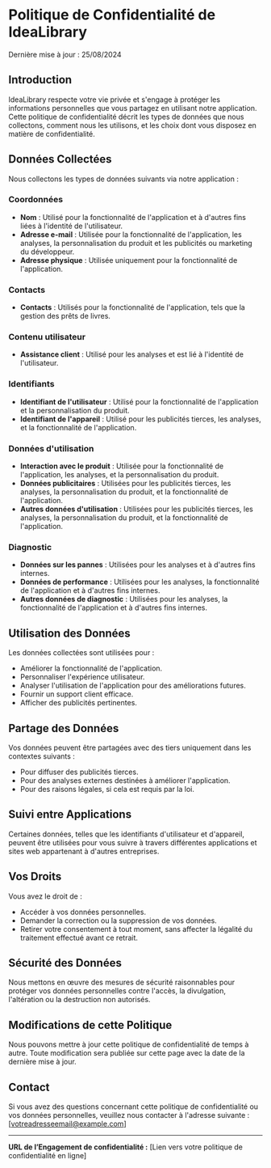# Politique de Confidentialité de IdeaLibrary

Dernière mise à jour : 25/08/2024

## Introduction

IdeaLibrary respecte votre vie privée et s'engage à protéger les informations personnelles que vous partagez en utilisant notre application. Cette politique de confidentialité décrit les types de données que nous collectons, comment nous les utilisons, et les choix dont vous disposez en matière de confidentialité.

## Données Collectées

Nous collectons les types de données suivants via notre application :

### Coordonnées
- **Nom** : Utilisé pour la fonctionnalité de l'application et à d'autres fins liées à l'identité de l'utilisateur.
- **Adresse e-mail** : Utilisée pour la fonctionnalité de l'application, les analyses, la personnalisation du produit et les publicités ou marketing du développeur.
- **Adresse physique** : Utilisée uniquement pour la fonctionnalité de l'application.

### Contacts
- **Contacts** : Utilisés pour la fonctionnalité de l'application, tels que la gestion des prêts de livres.

### Contenu utilisateur
- **Assistance client** : Utilisé pour les analyses et est lié à l'identité de l'utilisateur.

### Identifiants
- **Identifiant de l'utilisateur** : Utilisé pour la fonctionnalité de l'application et la personnalisation du produit.
- **Identifiant de l'appareil** : Utilisé pour les publicités tierces, les analyses, et la fonctionnalité de l'application.

### Données d'utilisation
- **Interaction avec le produit** : Utilisée pour la fonctionnalité de l'application, les analyses, et la personnalisation du produit.
- **Données publicitaires** : Utilisées pour les publicités tierces, les analyses, la personnalisation du produit, et la fonctionnalité de l'application.
- **Autres données d'utilisation** : Utilisées pour les publicités tierces, les analyses, la personnalisation du produit, et la fonctionnalité de l'application.

### Diagnostic
- **Données sur les pannes** : Utilisées pour les analyses et à d'autres fins internes.
- **Données de performance** : Utilisées pour les analyses, la fonctionnalité de l'application et à d'autres fins internes.
- **Autres données de diagnostic** : Utilisées pour les analyses, la fonctionnalité de l'application et à d'autres fins internes.

## Utilisation des Données

Les données collectées sont utilisées pour :
- Améliorer la fonctionnalité de l'application.
- Personnaliser l'expérience utilisateur.
- Analyser l'utilisation de l'application pour des améliorations futures.
- Fournir un support client efficace.
- Afficher des publicités pertinentes.

## Partage des Données

Vos données peuvent être partagées avec des tiers uniquement dans les contextes suivants :
- Pour diffuser des publicités tierces.
- Pour des analyses externes destinées à améliorer l'application.
- Pour des raisons légales, si cela est requis par la loi.

## Suivi entre Applications

Certaines données, telles que les identifiants d'utilisateur et d'appareil, peuvent être utilisées pour vous suivre à travers différentes applications et sites web appartenant à d'autres entreprises.

## Vos Droits

Vous avez le droit de :
- Accéder à vos données personnelles.
- Demander la correction ou la suppression de vos données.
- Retirer votre consentement à tout moment, sans affecter la légalité du traitement effectué avant ce retrait.

## Sécurité des Données

Nous mettons en œuvre des mesures de sécurité raisonnables pour protéger vos données personnelles contre l'accès, la divulgation, l'altération ou la destruction non autorisés.

## Modifications de cette Politique

Nous pouvons mettre à jour cette politique de confidentialité de temps à autre. Toute modification sera publiée sur cette page avec la date de la dernière mise à jour.

## Contact

Si vous avez des questions concernant cette politique de confidentialité ou vos données personnelles, veuillez nous contacter à l'adresse suivante : [votreadresseemail@example.com]

---

**URL de l’Engagement de confidentialité :** [Lien vers votre politique de confidentialité en ligne]
